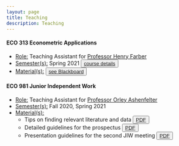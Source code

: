```yaml
---
layout: page
title: Teaching
description: Teaching
---
```


#### ECO 313 Econometric Applications
* <u>Role:</u> Teaching Assistant for <a href="https://irs.princeton.edu/people/henry-farber">Professor Henry Farber</a>
* <u>Semester(s):</u> Spring 2021 <button type="button" class="btn btn-xs btn-default"><a href="https://registrar.princeton.edu/course-offerings/course-details?term=1214&courseid=001395">course details</a></button>
* <u>Material(s):</u> <button type="button" class="btn btn-xs btn-default"><a href="https://blackboard.princeton.edu">see Blackboard</a></button>

#### ECO 981 Junior Independent Work
* <u>Role:</u> Teaching Assistant for <a href="https://irs.princeton.edu/people/orley-c-ashenfelter">Professor Orley Ashenfelter</a>
* <u>Semester(s):</u> Fall 2020, Spring 2021
* <u>Material(s):</u>
  - Tips on finding relevant literature and data <button type="button" class="btn btn-xs btn-default"><a href="/Teaching/ECO981_tips_literature.pdf">PDF</a></button>
  - Detailed guidelines for the prospectus <button type="button" class="btn btn-xs btn-default"><a href="/Teaching/ECO981_guidelines_prospectus.pdf">PDF</a></button>
  - Presentation guidelines for the second JIW meeting <button type="button" class="btn btn-xs btn-default"><a href="/Teaching/ECO981_presentation_guidelines_2nd_meeting.pdf">PDF</a></button>
  
  
